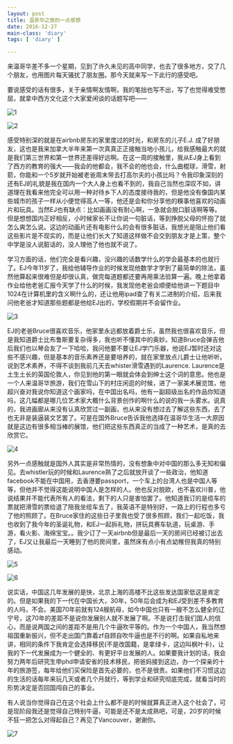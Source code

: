 ```yaml
---
layout: post
title: 温哥华之旅的一点感想
date: 2016-12-27
main-class: 'diary'
tags: [ 'diary' ]

---
```



来温哥华差不多一个星期，见到了许久未见的高中同学，也去了很多地方，交了几个朋友，也用图片每天骚扰了朋友圈。那今天就来写一下此行的感受吧。

要说感受的话有很多，关于亲情啊友情啊，我的笔拙也写不出，写了也觉得难受憋屈，就拿中西方文化这个大家爱闲谈的话题写吧——

![1](http://ww2.sinaimg.cn/mw690/8db2c8cbgw1fb6k0s5yfdj20zk0qo7fz.jpg)

![2](http://ww4.sinaimg.cn/mw690/8db2c8cbgw1fb6jzmq8crj20vy0kbak3.jpg)

感受特别深的就是在airbnb房东的家里度过的时光，和房东的儿子E.J. 成了好朋友，这也是我来加拿大半年来第一次真真正正接触当地小孩儿，给我感触最大的就是我们第三世界和第一世界还差得好远啊。在这一周的接触里，我从EJ身上看到了西方的教育的强大——我会的他都会，我不会的他也会，什么曲棍球，滑雪，射箭，你能和一个5岁就开始被老爸周末带去打高尔夫的小孩比吗？令我印象深刻的还有EJ的礼貌是我在国内一个大人身上也看不到的，我自己当然也深叹不如，讲道理在我看来他完全可以用一种对待乡下人的态度接待我的，但是他没有像国内某些城市的孩子一样从小便觉得高人一等，他还是会和你分享他的糗事他喜欢的动画片和玩具。当然EJ也有缺点：比如画画没有耐心啊，一急就会脱口脏话啊等等。但是想想国内正好相反，小时候家长不让你说一句脏话，等到挣脱父母的怀抱了就怎么爽怎么说。这边的动画片还有电影什么的会有很多脏话，我想光是阻止他们看这些影片是不现实的，而是让他们长大了知道这样做不会交到朋友才是上策，整个中学是没人说脏话的，没人理他了他也就不说了。

学习方面的话，他们完全是看兴趣，没兴趣的话数学什么的学会最基本的也就行了。EJ今年11岁了，我给他辅导作业的时候发现他数学才学到了最简单的除法，虽然他算起来很难但是却很认真，做完每道题都还要再用乘法验算一遍。晚上他拿着作业给他老爸汇报今天学了什么的时候，我发现他老爸会顺便给他讲一下题目中1024在计算机里的含义啊什么的，还让他用ipad查了有关二进制的介绍，后来我问他老爸才知道那些题都是他给EJ出的，学校假期并不会留作业。


![3](http://ww4.sinaimg.cn/mw690/8db2c8cbgw1fb6k04h5rmj21901o07wh.jpg)

EJ的老爸Bruce很喜欢音乐，他家里永远都放着爵士乐，虽然我也很喜欢音乐，但是我知道爵士比布鲁斯要复杂得多，我也听不懂其中的奥妙。知道Bruce会弹吉他后我们也以琴会友了一下哈哈，我问他要不要让EJ学门乐器，他说EJ暂时还对这些不感兴趣，但是基本的音乐素养还是要培养的，就在家里放点儿爵士让他听听。说到艺术素养，不得不谈到我前几天去whister滑雪遇到的Laurence. Laurence是土生土长的英国伦敦人，你见到他的第一眼就会体会到绅士这个词的意思。他也是一个人来温哥华旅游，我们在雪山下的村庄闲逛的时候，进了一家美术展览馆，他超兴奋对我说你知道这个画家吗，在中国出名吗，他有一副超级出名的作品你知道吗，这几幅都是哪几位艺术家大概什么背景创作的啊什么的说的我一头雾水。说真的，我进画廊从来没有认真欣赏过一副画，也从来没有想过去了解这些东西，去了也无非是装逼装文艺罢了。可是在国外Bruce告诉我他选择在温哥华生活一大原因就是这边有很多相当棒的展馆，他们把这些东西真正的当成了一种艺术，是真的去欣赏它。


![4](http://ww1.sinaimg.cn/mw690/8db2c8cbgw1fb6jzvduwej20xt0myak7.jpg)

另外一点感触就是国外人其实是非常热情的，没有想象中对中国的那么多无知和偏见。去whistler玩的时候和Laurence熟了之后就放开谈了一些政治，他知道facebook不能在中国用，去香港要passport，一个车上的台湾人也是中国人等等，但他并不觉得这能说明中国人是怎样的人。他也反对脱欧，也不喜欢川普，他说结果并不能代表所有人的看法，剩下的人只是害怕罢了。他知道我订的是缆车的票就把滑雪的票给退了陪我坐缆车去了，我英语不是特别好，一路上的行程也多亏了他的照顾了。在Bruce家住的这些日子里我也受了很多照顾，我们一起吃饭，我也收到了我今年的圣诞礼物，和EJ一起拆礼物，拼玩具赛车轨道，玩桌游、手游，看火影、海绵宝宝。。我少订了一天airbnb但是最后一天的房间已经被订出去了，EJ又让我最后一天睡到了他的房间里，虽然床有点小有点幼稚但我真的特别感动。

![5](http://ww3.sinaimg.cn/mw690/8db2c8cbgw1fb6k0o520gj21901o01kx.jpg)

![6](http://ww1.sinaimg.cn/mw690/8db2c8cbgw1fb6jzyjgwyj21kw16otr4.jpg)

说实话，中国这几年发展的是快，北京上海的高楼不比这些发达国家低这是肯定的。但是如果我的下一代在中国长大，30年，50年后会成为和EJ受到差不多教育的人吗，不会。美国70年前就有124艘航母，如今中国也只有一艘不怎么健全的辽宁号，这70年的差距不是说你发展别人就不发展了啊。不是说打击我们国人的信心，而是说两国之间的差距不是用几个牛逼吹平等的。作为一个中国人，我当然想祖国重新振兴，但不走出国门靠着zf自顾自吹牛逼也是不行的啊。如果自私地来讲，相同的条件下我肯定会选择移民(不是改国籍，是拿绿卡，这边叫枫叶卡)，让我的下一代发展成为一个健全的、有更好平台发展的人。如果要我计划的话，我会努力两年后研究生申phd申请安省的技术移民，把爸妈接到这边，办一个探亲的十年的旅游签，每年给他们买保险是首先必要的，也不是很贵。如果他们不习惯这边的生活的话每年来玩几天或者几个月就行，等到学业和研究彻底完成，就看当时的形势决定是否回国闯自己的事业。

有人说当你觉得自己在这个社会上什么都不是的时候就算真正进入这个社会了，可是现阶段我还是觉得自己特别牛逼，可能是还不是太成熟吧，可是，20岁的时候不狂一把怎么对得起自己？再见了Vancouver，谢谢你。

![7](http://ww1.sinaimg.cn/mw690/8db2c8cbgw1fb6jzrkqx6j21ko16i4qp.jpg)